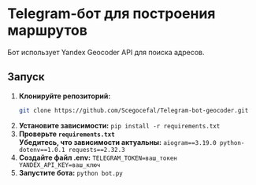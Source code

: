 # Telegram-бот для построения маршрутов
Бот использует Yandex Geocoder API для поиска адресов.

## Запуск
1. **Клонируйте репозиторий:**
   ```bash
   git clone https://github.com/Scegocefal/Telegram-bot-geocoder.git
2. **Установите зависимости:**
   `pip install -r requirements.txt`
3. **Проверьте `requirements.txt`**  
**Убедитесь, что зависимости актуальны:**
`aiogram==3.19.0
python-dotenv==1.0.1
requests==2.32.3`
4. **Создайте файл .env:**
   `TELEGRAM_TOKEN=ваш_токен
   YANDEX_API_KEY=ваш_ключ`
5. **Запустите бота:**
  `python bot.py`
